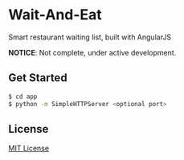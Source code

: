 Wait-And-Eat
============

Smart restaurant waiting list, built with AngularJS

**NOTICE**: Not complete, under active development.

## Get Started
```sh
$ cd app
$ python -m SimpleHTTPServer <optional port>
```

## License
[MIT License](LICENSE)

